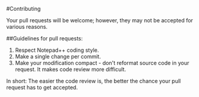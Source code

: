 #Contributing

Your pull requests will be welcome; however, they may not be accepted for various reasons.

##Guidelines for pull requests:

1. Respect Notepad++ coding style.
2. Make a single change per commit.
3. Make your modification compact - don't reformat source code in your request. It makes code review more difficult.

In short: The easier the code review is, the better the chance your pull request has to get accepted.

 
